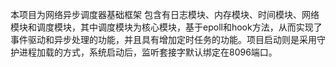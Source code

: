 本项目为网络异步调度器基础框架
包含有日志模块、内存模块、时间模块、网络模块和调度模块，其中调度模块为核心模块，基于epoll和hook方法，从而实现了事件驱动和异步处理的功能，并且具有增加定时任务的功能。项目启动则是采用守护进程加载的方式，系统启动后，监听套接字默认绑定在8096端口。
